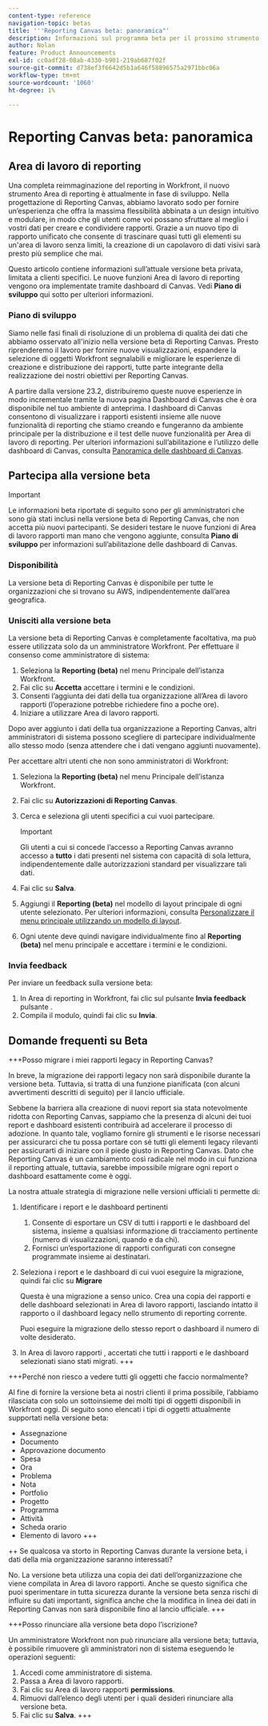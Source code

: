 ```yaml
---
content-type: reference
navigation-topic: betas
title: '''Reporting Canvas beta: panoramica"'
description: Informazioni sul programma beta per il prossimo strumento Reporting Canvas per Adobe Workfront
author: Nolan
feature: Product Announcements
exl-id: cc0adf28-08ab-4330-b901-219ab687f02f
source-git-commit: d738ef3f6642d5b1a646f58896575a2971bbc06a
workflow-type: tm+mt
source-wordcount: '1060'
ht-degree: 1%

---
```



# Reporting Canvas beta: panoramica

## Area di lavoro di reporting

Una completa reimmaginazione del reporting in Workfront, il nuovo strumento Area di reporting è attualmente in fase di sviluppo. Nella progettazione di Reporting Canvas, abbiamo lavorato sodo per fornire un’esperienza che offra la massima flessibilità abbinata a un design intuitivo e modulare, in modo che gli utenti come voi possano sfruttare al meglio i vostri dati per creare e condividere rapporti. Grazie a un nuovo tipo di rapporto unificato che consente di trascinare quasi tutti gli elementi su un&#39;area di lavoro senza limiti, la creazione di un capolavoro di dati visivi sarà presto più semplice che mai.

Questo articolo contiene informazioni sull’attuale versione beta privata, limitata a clienti specifici. Le nuove funzioni Area di lavoro di reporting vengono ora implementate tramite dashboard di Canvas. Vedi **Piano di sviluppo** qui sotto per ulteriori informazioni.

### Piano di sviluppo

Siamo nelle fasi finali di risoluzione di un problema di qualità dei dati che abbiamo osservato all&#39;inizio nella versione beta di Reporting Canvas. Presto riprenderemo il lavoro per fornire nuove visualizzazioni, espandere la selezione di oggetti Workfront segnalabili e migliorare le esperienze di creazione e distribuzione dei rapporti, tutte parte integrante della realizzazione dei nostri obiettivi per Reporting Canvas.

A partire dalla versione 23.2, distribuiremo queste nuove esperienze in modo incrementale tramite la nuova pagina Dashboard di Canvas che è ora disponibile nel tuo ambiente di anteprima. I dashboard di Canvas consentono di visualizzare i rapporti esistenti insieme alle nuove funzionalità di reporting che stiamo creando e fungeranno da ambiente principale per la distribuzione e il test delle nuove funzionalità per Area di lavoro di reporting. Per ulteriori informazioni sull’abilitazione e l’utilizzo delle dashboard di Canvas, consulta [Panoramica delle dashboard di Canvas](/help/quicksilver/reports-and-dashboards/dashboards/creating-and-managing-dashboards/canvas-dashboards-overview.md).

## Partecipa alla versione beta

>[!IMPORTANT]
>
>Le informazioni beta riportate di seguito sono per gli amministratori che sono già stati inclusi nella versione beta di Reporting Canvas, che non accetta più nuovi partecipanti. Se desideri testare le nuove funzioni di Area di lavoro rapporti man mano che vengono aggiunte, consulta **Piano di sviluppo** per informazioni sull’abilitazione delle dashboard di Canvas.

### Disponibilità

La versione beta di Reporting Canvas è disponibile per tutte le organizzazioni che si trovano su AWS, indipendentemente dall’area geografica.

### Unisciti alla versione beta

La versione beta di Reporting Canvas è completamente facoltativa, ma può essere utilizzata solo da un amministratore Workfront. Per effettuare il consenso come amministratore di sistema:

1. Seleziona la **Reporting (beta)** nel menu Principale dell’istanza Workfront.
1. Fai clic su **Accetta** accettare i termini e le condizioni.
1. Consenti l’aggiunta dei dati della tua organizzazione all’Area di lavoro rapporti (l’operazione potrebbe richiedere fino a poche ore).
1. Iniziare a utilizzare Area di lavoro rapporti.

Dopo aver aggiunto i dati della tua organizzazione a Reporting Canvas, altri amministratori di sistema possono scegliere di partecipare individualmente allo stesso modo (senza attendere che i dati vengano aggiunti nuovamente).

Per accettare altri utenti che non sono amministratori di Workfront:

1. Seleziona la **Reporting (beta)** nel menu Principale dell’istanza Workfront.
1. Fai clic su **Autorizzazioni di Reporting Canvas**.
1. Cerca e seleziona gli utenti specifici a cui vuoi partecipare.

   >[!IMPORTANT]
   >
   >Gli utenti a cui si concede l’accesso a Reporting Canvas avranno accesso a **tutto** i dati presenti nel sistema con capacità di sola lettura, indipendentemente dalle autorizzazioni standard per visualizzare tali dati.

1. Fai clic su **Salva**.
1. Aggiungi il **Reporting (beta)** nel modello di layout principale di ogni utente selezionato. Per ulteriori informazioni, consulta [Personalizzare il menu principale utilizzando un modello di layout](/help/quicksilver/administration-and-setup/customize-workfront/use-layout-templates/customize-main-menu.md).
1. Ogni utente deve quindi navigare individualmente fino al **Reporting (beta)** nel menu principale e accettare i termini e le condizioni.

### Invia feedback

Per inviare un feedback sulla versione beta:

1. In Area di reporting in Workfront, fai clic sul pulsante **Invia feedback** pulsante .
1. Compila il modulo, quindi fai clic su **Invia**.

## Domande frequenti su Beta

+++Posso migrare i miei rapporti legacy in Reporting Canvas?

In breve, la migrazione dei rapporti legacy non sarà disponibile durante la versione beta. Tuttavia, si tratta di una funzione pianificata (con alcuni avvertimenti descritti di seguito) per il lancio ufficiale.

Sebbene la barriera alla creazione di nuovi report sia stata notevolmente ridotta con Reporting Canvas, sappiamo che la presenza di alcuni dei tuoi report e dashboard esistenti contribuirà ad accelerare il processo di adozione. In quanto tale, vogliamo fornire gli strumenti e le risorse necessari per assicurarci che tu possa portare con sé tutti gli elementi legacy rilevanti per assicurarti di iniziare con il piede giusto in Reporting Canvas. Dato che Reporting Canvas è un cambiamento così radicale nel modo in cui funziona il reporting attuale, tuttavia, sarebbe impossibile migrare ogni report o dashboard esattamente come è oggi.

La nostra attuale strategia di migrazione nelle versioni ufficiali ti permette di:

1. Identificare i report e le dashboard pertinenti

   1. Consente di esportare un CSV di tutti i rapporti e le dashboard del sistema, insieme a qualsiasi informazione di tracciamento pertinente (numero di visualizzazioni, quando e da chi).
   1. Fornisci un’esportazione di rapporti configurati con consegne programmate insieme ai destinatari.

1. Seleziona i report e le dashboard di cui vuoi eseguire la migrazione, quindi fai clic su **Migrare**

   Questa è una migrazione a senso unico. Crea una copia dei rapporti e delle dashboard selezionati in Area di lavoro rapporti, lasciando intatto il rapporto o il dashboard legacy nello strumento di reporting corrente.

   Puoi eseguire la migrazione dello stesso report o dashboard il numero di volte desiderato.

1. In Area di lavoro rapporti , accertati che tutti i rapporti e le dashboard selezionati siano stati migrati.
+++

+++Perché non riesco a vedere tutti gli oggetti che faccio normalmente?

Al fine di fornire la versione beta ai nostri clienti il prima possibile, l’abbiamo rilasciata con solo un sottoinsieme dei molti tipi di oggetti disponibili in Workfront oggi. Di seguito sono elencati i tipi di oggetti attualmente supportati nella versione beta:

* Assegnazione
* Documento
* Approvazione documento
* Spesa
* Ora
* Problema
* Nota
* Portfolio
* Progetto
* Programma
* Attività
* Scheda orario
* Elemento di lavoro
+++

++ Se qualcosa va storto in Reporting Canvas durante la versione beta, i dati della mia organizzazione saranno interessati?

No. La versione beta utilizza una copia dei dati dell’organizzazione che viene compilata in Area di lavoro rapporti. Anche se questo significa che puoi sperimentare in tutta sicurezza durante la versione beta senza rischi di influire su dati importanti, significa anche che la modifica in linea dei dati in Reporting Canvas non sarà disponibile fino al lancio ufficiale.
+++

+++Posso rinunciare alla versione beta dopo l’iscrizione?

Un amministratore Workfront non può rinunciare alla versione beta; tuttavia, è possibile rimuovere gli amministratori non di sistema eseguendo le operazioni seguenti:

1. Accedi come amministratore di sistema.
1. Passa a Area di lavoro rapporti.
1. Fai clic su Area di lavoro rapporti **permissions**.
1. Rimuovi dall’elenco degli utenti per i quali desideri rinunciare alla versione beta.
1. Fai clic su **Salva**.
+++
